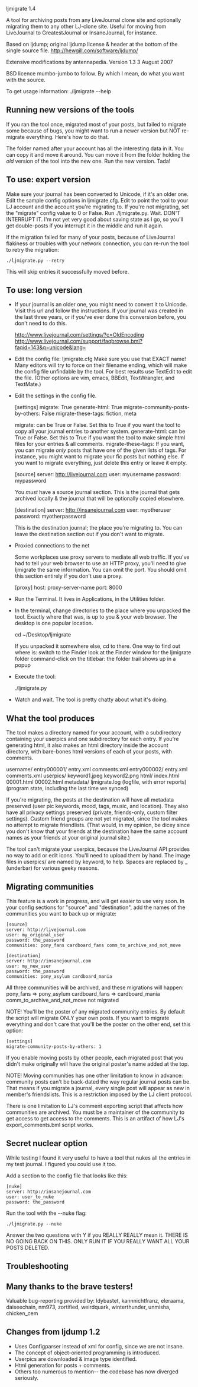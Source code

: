 ljmigrate 1.4

A tool for archiving posts from any LiveJournal clone site and optionally 
migrating them to any other LJ-clone site. Useful for moving from LiveJournal
to GreatestJournal or InsaneJournal, for instance.

Based on ljdump; original ljdump license & header at the bottom of the single
source file. http://hewgill.com/software/ljdump/

Extensive modifications by antennapedia.
Version 1.3
3 August 2007

BSD licence mumbo-jumbo to follow. By which I mean, do what you want 
with the source.

To get usage information:
	./ljmigrate --help 

## Running new versions of the tools

If you ran the tool once, migrated most of your posts, but failed to
migrate some because of bugs, you might want to run a newer version but
NOT re-migrate everything. Here's how to do that.

The folder named after your account has all the interesting data in it.
You can copy it and move it around. You can move it from the folder holding
the *old* version of the tool into the new one. Run the new version. Tada!

## To use: expert version

Make sure your journal has been converted to Unicode, if it's an older one.
Edit the sample config options in ljmigrate.cfg.
Edit to point the tool to your LJ account and the account you're migrating to.
If you're not migrating, set the "migrate" config value to 0 or False.
Run ./ljmigrate.py.
Wait. DON'T INTERRUPT IT. I'm not yet very good about saving state as I go,
so you'll get double-posts if you interrupt it in the middle and run it again.

If the migration failed for many of your posts, because of LiveJournal flakiness
or troubles with your network connection, you can re-run the tool to retry the 
migration:

	./ljmigrate.py --retry

This will skip entries it successfully moved before.

## To use: long version

* If your journal is an older one, you might need to convert it to Unicode.
  Visit this url and follow the instructions. If your journal was created in
  the last three years, or if you've ever done this conversion before, you 
  don't need to do this. 

	http://www.livejournal.com/settings/?c=OldEncoding
	http://www.livejournal.com/support/faqbrowse.bml?faqid=143&q=unicode&lang=

* Edit the config file: ljmigrate.cfg
  Make sure you use that EXACT name! Many editors will try to force on
  their filename ending, which will make the config file unfindable by
  the tool. For best results use TextEdit to edit the file. (Other
  options are vim, emacs, BBEdit, TextWrangler, and TextMate.)

* Edit the settings in the config file.

	[settings]
	migrate: True
	generate-html: True
	migrate-community-posts-by-others: False
	migrate-these-tags: fiction, meta
	
  migrate: can be True or False. Set this to True if you want the tool to
  copy all your journal entries to another system.
  generate-html: can be True or False. Set this to True if you want the tool
  to make simple html files for your entries & all comments.
  migrate-these-tags: If you want, you can migrate *only* posts that have one of the
  given lists of tags. For instance, you might want to migrate your fic posts
  but nothing else. If you want to migrate everything, just delete this entry
  or leave it empty.

	[source]
	server: http://livejournal.com
	user: myusername
	password: mypassword
	
  You *must* have a source journal section. This is the journal that gets
  archived locally & the journal that will be optionally copied elsewhere.
 
	[destination]
	server: http://insanejournal.com
	user: myotheruser
	password: myotherpassword

  This is the destination journal; the place you're migrating to. You can 
  leave the destination section out if you don't want to migrate.

* Proxied connections to the net

  Some workplaces use proxy servers to mediate all web traffic. If you've had
  to tell your web browser to use an HTTP proxy, you'll need to give ljmigrate
  the same information. You can omit the port. You should omit this section entirely
  if you don't use a proxy.
  
	[proxy]
	host: proxy-server-name
	port: 8000
	  
  
* Run the Terminal. It lives in Applications, in the Utilities folder.

* In the terminal, change directories to the place where you unpacked the 
  tool. Exactly where that was, is up to you & your web browser. The desktop
  is one popular location. 
  
  	cd ~/Desktop/ljmigrate

  If you unpacked it somewhere else, cd to there. One way to find out where is:
  	switch to the Finder
  	look at the Finder window for the ljmigrate folder
  	command-click on the titlebar: the folder trail shows up in a popup

* Execute the tool:

	./ljmigrate.py

* Watch and wait. The tool is pretty chatty about what it's doing.

## What the tool produces

The tool makes a directory named for your account, with a subdirectory
containing your userpics and one subdirectory for each entry. If you're
generating html, it also makes an html directory inside the account
directory, with bare-bones html versions of each of your posts, with
comments.

username/
	entry000001/
		entry.xml
		comments.xml
	entry000002/
		entry.xml
		comments.xml
	userpics/
		keyword1.jpeg
		keyword2.png
	html/
		index.html
		00001.html
		00002.html
	metadata/
		ljmigrate.log (logfile, with error reports)
		(program state, including the last time we synced)
		
If you're migrating, the posts at the destination will have all metadata
preserved (user pic keywords, mood, tags, music, and location). They
also have all privacy settings preserved (private, friends-only, custom
filter settings). Custom friend groups are not yet migrated, since the
tool makes no attempt to migrate friendlists. (That would, in my
opinion, be dicey since you don't know that your friends at the
destination have the same account names as your friends at your original
journal site.)

The tool can't migrate your userpics, because the LiveJournal API
provides no way to add or edit icons. You'll need to upload them by
hand. The image files in userpics/ are named by keyword, to help. Spaces
are replaced by _ (underbar) for various geeky reasons.

## Migrating communities

This feature is a work in progress, and will get easier to use very soon.
In your config sections for "source" and "destination", add the names of
the communities you want to back up or migrate:

	[source]
	server: http://livejournal.com
	user: my_original_user
	password: the_password
	communities: pony_fans cardboard_fans comm_to_archive_and_not_move

	[destination]
	server: http://insanejournal.com
	user: my_new_user
	password: the_password
	communities: pony_asylum cardboard_mania 

All three communities will be archived, and these migrations will happen:
pony_fans => pony_asylum
cardboard_fans => cardboard_mania
comm_to_archive_and_not_move not migrated

NOTE! You'll be the poster of any migrated community entries. By default the
script will migrate ONLY your own posts. If you want to migrate everything and
don't care that you'll be the poster on the other end, set this option:

	[settings]
	migrate-community-posts-by-others: 1
	
If you enable moving posts by other people, each migrated post that you didn't
make originally will have the original poster's name added at the top.

NOTE! Moving communities has one other limitation to know in advance:
community posts can't be back-dated the way regular journal posts can
be. That means if you migrate a journal, every single post will appear
as new in member's friendslists. This is a restriction imposed by the LJ client
protocol.

There is one limitation to LJ's comment exporting script that affects
how communities are archived. You must be a maintainer of the community to
get access to get access to the comments. This is an artifact of
how LJ's export_comments.bml script works.


## Secret nuclear option

While testing I found it very useful to have a tool that nukes all the
entries in my test journal. I figured you could use it too.

Add a section to the config file that looks like this:

	[nuke]
	server: http://insanejournal.com
	user: user_to_nuke
	password: the_password

Run the tool with the --nuke flag:

	./ljmigrate.py --nuke

Answer the two questions with Y if you REALLY REALLY mean it. THERE IS NO
GOING BACK ON THIS. ONLY RUN IT IF YOU REALLY WANT ALL YOUR POSTS DELETED.

## Troubleshooting



## Many thanks to the brave testers!

Valuable bug-reporting provided by:
ldybastet, kannnichtfranz, eleraama, daiseechain, nm973, zortified,
weirdquark, winterthunder, unmisha, chicken_cem


## Changes from ljdump 1.2

- Uses Configparser instead of xml for config, since we are not insane.
- The concept of object-oriented programming is introduced.
- Userpics are downloaded & image type identified.
- Html generation for posts + comments.
- Others too numerous to mention-- the codebase has now diverged seriously.
